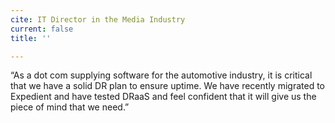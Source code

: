 ```yaml
---
cite: IT Director in the Media Industry
current: false
title: ''

---
```

“As a dot com supplying software for the automotive industry, it is critical that we have a solid DR plan to ensure uptime. We have recently migrated to Expedient and have tested DRaaS and feel confident that it will give us the piece of mind that we need.”